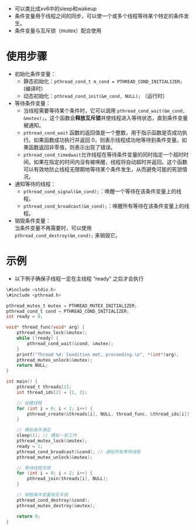 - 可以类比成xv6中的sleep和wakeup
- 条件变量用于线程之间的同步，可以使一个或多个线程等待某个特定的条件发生。
- 条件变量与互斥锁（mutex）配合使用

# 使用步骤

- 初始化条件变量：
    - 静态初始化：`pthread_cond_t m_cond = PTHREAD_COND_INITIALIZER;` (编译时）
    - 动态初始化：`pthread_cond_init(&m_cond, NULL);` （运行时）
- 等待条件变量：
    - 当线程需要等待某个条件时，它可以调用 `pthread_cond_wait(&m_cond, &mutex);`。这个函数会**释放互斥锁**并使线程进入等待状态，直到条件变量被通知。
    - `pthread_cond_wait` 函数的返回值是一个整数，用于指示函数是否成功执行。如果函数成功执行并返回 0，则表示线程成功地等待到条件变量。如果函数返回非零值，则表示出现了错误。
    - `pthread_cond_timedwait`允许线程在等待条件变量的同时指定一个超时时间。如果在指定的时间内没有被唤醒，线程将自动超时并返回。这个函数可以有效地防止线程无限期地等待某个条件发生，从而避免可能的死锁情况。
- 通知等待的线程：
    - `pthread_cond_signal(&m_cond);`：唤醒一个等待在该条件变量上的线程。
    - `pthread_cond_broadcast(&m_cond);`：唤醒所有等待在该条件变量上的线程。
- 销毁条件变量：  
    当条件变量不再需要时，可以使用  
    `pthread_cond_destroy(&m_cond);` 来销毁它。

# 示例

- 以下例子确保子线程一定在主线程 “ready” 之后才会执行

```C
\#include <stdio.h>
\#include <pthread.h>

pthread_mutex_t mutex = PTHREAD_MUTEX_INITIALIZER;
pthread_cond_t cond = PTHREAD_COND_INITIALIZER;
int ready = 0;

void* thread_func(void* arg) {
    pthread_mutex_lock(&mutex);
    while (!ready) {
        pthread_cond_wait(&cond, &mutex);
    }
    printf("Thread %d: Condition met, proceeding.\n", *(int*)arg);
    pthread_mutex_unlock(&mutex);
    return NULL;
}

int main() {
    pthread_t threads[2];
    int thread_ids[2] = {1, 2};

    // 创建线程
    for (int i = 0; i < 2; i++) {
        pthread_create(&threads[i], NULL, thread_func, &thread_ids[i]);
    }

    // 模拟条件满足
    sleep(1); // 模拟一些工作
    pthread_mutex_lock(&mutex);
    ready = 1;
    pthread_cond_broadcast(&cond); // 通知所有等待线程
    pthread_mutex_unlock(&mutex);

    // 等待线程完成
    for (int i = 0; i < 2; i++) {
        pthread_join(threads[i], NULL);
    }

    // 销毁条件变量和互斥锁
    pthread_cond_destroy(&cond);
    pthread_mutex_destroy(&mutex);

    return 0;
}
```